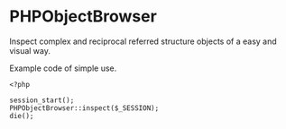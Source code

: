# PHPObjectBrowser
Inspect complex and reciprocal referred structure objects of a easy and visual way.

Example code of simple use.
```
<?php

session_start();
PHPObjectBrowser::inspect($_SESSION);
die();
```
